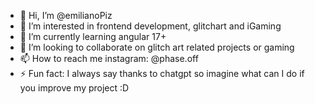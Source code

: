 - 👋 Hi, I’m @emilianoPiz
- 👀 I’m interested in frontend development, glitchart and iGaming 
- 🌱 I’m currently learning angular 17+
- 💞️ I’m looking to collaborate on glitch art related projects or gaming
- 📫 How to reach me instagram: @phase.off
- ⚡ Fun fact: I always say thanks to chatgpt so imagine what can I do if you improve my project :D

<!---
emilianoPiz/emilianoPiz is a ✨ special ✨ repository because its `README.md` (this file) appears on your GitHub profile.
You can click the Preview link to take a look at your changes.
--->
